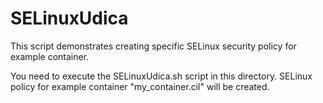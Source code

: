 # SELinuxUdica

This script demonstrates creating specific SELinux security policy for example container.

You need to execute the SELinuxUdica.sh script in this directory. SELinux policy for example container "my_container.cil" will be created.
